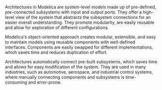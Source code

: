 Architectures in Modelica are system-level models made up of pre-defined, pre-connected subsystems with input and output ports. They offer a high-level view of the system that abstracts the subsystem connections for an easier overall understanding. They promote modularity, are easily reusable and allow for exploration of different configurations.

Modelica's object-oriented approach creates modular, extensible, and easy to maintain models using reusable components with well-defined interfaces. Components are easily swapped for different implementations, which saves time and reduces duplication of effort.

Architectures automatically connect pre-built subsystems, which saves time and allows for easy modification of the system. They are used in many industries, such as automotive, aerospace, and industrial control systems, where manually connecting components and subsystems is time-consuming and error-prone.